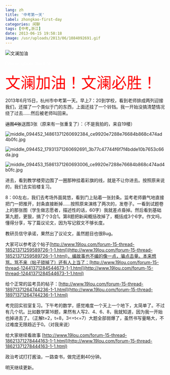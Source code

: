 ```yaml
---
lang: zh
title: '中考第一天'
label: zhongkao-first-day
categories: 闲聊
tags: [中考,浙江]
date: 2013-06-15 19:58:18
image: /usr/uploads/2013/06/1084092691.gif
---
```

![文澜加油](/usr/uploads/2013/06/1084092691.gif)

<span style="color:#fff">Please ignore this line</span>

<span style="color:#ff0000;font-size:48px">文澜加油！文澜必胜！</span>

2013年6月15日，杭州市中考第一天。早上7：20到学校，看到老师排成两列迎接我们，还摆了一个类似于门的东西，上面还挂了一个铃铛。我一开始没搞清楚情况绕了过去……然后被老师叫回来。

<del>送图4张</del>送图3张（原来有一张重复了）：（不是我拍的，来自19楼）

![middle_094452_14861371260692384_ce9920e7288e76684b868c474ad4b0fc.jpg](/usr/uploads/2013/06/2249404118.jpg)

![middle_094452_17931371260692691_3b77c47744f6f7f4bdde10b7653c66da.jpg](/usr/uploads/2013/06/3970367125.jpg)

![middle_094453_15861371260693006_ce9920e7288e76684b868c474ad4b0fc.jpg](/usr/uploads/2013/06/3158596131.jpg)

进去，看到教学楼旁边围了一圈那种挂着彩旗的线，就是不让你进去。按照原来说的，我们去实验楼复习。

8：00左右，我们去考场外面晃悠，看到门上贴着一张封条。监考老师霸气地直接把门一把推开，封条直接断掉……按照原来演练了两次的，发卷子。一看到试题卷上的那张图（学生做志愿者，描述性的话，60字）我就差点昏掉。然后看到基础第九题，更狠，搞了个3合1。第8题把新闻概括改掉了，概括成3个6字。作文吗，懂得分享，写了篇议论文，因为写记叙文不够长度。

教研员信守承诺，果然出了议论文，虽然题目也很Bug。

大家可以参考这个帖子[http://www.19lou.com/forum-15-thread-18521371259589726-1-1.html](http://www.19lou.com/forum-15-thread-18521371259589726-1-1.html)，编故事也不编的像一点，骗点击量。本来想骂，骂不来（帖子锁掉了）还有人上当了：[http://www.19lou.com/forum-15-thread-12441371284544673-1-1.html](http://www.19lou.com/forum-15-thread-12441371284544673-1-1.html)

给个正常的监考员的帖子：[http://www.19lou.com/forum-15-thread-18971371264744236-1-1.html](http://www.19lou.com/forum-15-thread-18971371264744236-1-1.html)

考完回实验室复习。下午考的数学，感觉难度一个天上一个地下，太简单了。不过有几个坑。比如数学第16题，果然有人写2、4、6、8，我就知道，因为我一开始也掉进去了。（正解t=2，t=8，3<=t<=7）大题全部弱爆了，虽然书写量略大，不过难度无限趋近于0。（对我来说）

给大家继续看故事 [http://www.19lou.com/forum-15-thread-18621371278444163-1-1.html](http://www.19lou.com/forum-15-thread-18621371278444163-1-1.html)

政治考试打打酱油，一路查书，做完还剩40分钟。

明天继续更新。

